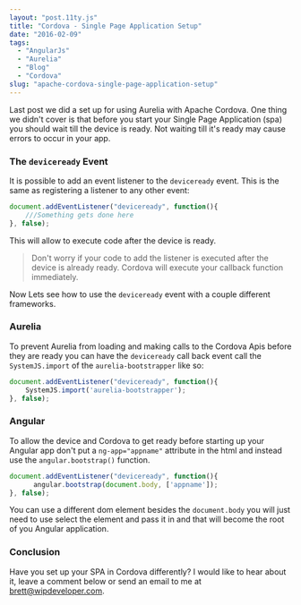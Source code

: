```yaml
---
layout: "post.11ty.js"
title: "Cordova - Single Page Application Setup"
date: "2016-02-09"
tags: 
  - "AngularJs"
  - "Aurelia"
  - "Blog"
  - "Cordova"
slug: "apache-cordova-single-page-application-setup"
---
```


Last post we did a set up for using Aurelia with Apache Cordova. One thing we didn't cover is that before you start your Single Page Application (spa) you should wait till the device is ready. Not waiting till it's ready may cause errors to occur in your app.

### The `deviceready` Event

It is possible to add an event listener to the `deviceready` event. This is the same as registering a listener to any other event:

```javascript
document.addEventListener("deviceready", function(){  
    ///Something gets done here
}, false);
```

This will allow to execute code after the device is ready.

> Don't worry if your code to add the listener is executed after the device is already ready. Cordova will execute your callback function immediately.

Now Lets see how to use the `deviceready` event with a couple different frameworks.

### Aurelia

To prevent Aurelia from loading and making calls to the Cordova Apis before they are ready you can have the `deviceready` call back event call the `SystemJS.import` of the `aurelia-bootstrapper` like so:

```javascript
document.addEventListener("deviceready", function(){  
    SystemJS.import('aurelia-bootstrapper');
}, false);
```

### Angular

To allow the device and Cordova to get ready before starting up your Angular app don't put a `ng-app="appname"` attribute in the html and instead use the `angular.bootstrap()` function.

```javascript
document.addEventListener("deviceready", function(){  
      angular.bootstrap(document.body, ['appname']);
}, false);
```

You can use a different dom element besides the `document.body` you will just need to use select the element and pass it in and that will become the root of you Angular application.

### Conclusion

Have you set up your SPA in Cordova differently? I would like to hear about it, leave a comment below or send an email to me at [brett@wipdeveloper.com](mailto:brett@wipdeveloper.com).

